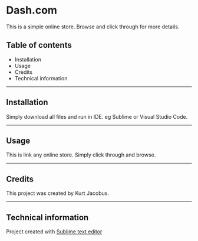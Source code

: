 # Dash.com

This is a simple online store. Browse and click through for more details.

## Table of contents

- Installation
- Usage
- Credits
- Technical information
------------------------

## Installation

Simply download all files and run in IDE. eg Sublime or Visual Studio Code.

----------------------------------------------------------------------

## Usage

This is link any online store. Simply click through and browse.

----------------------------------------------------------------

## Credits

This project was created by Kurt Jacobus.

-----------------------------------------

## Technical information

Project created with [Sublime text editor](https://www.sublimetext.com/3)
